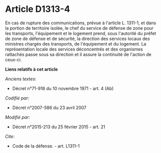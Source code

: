 # Article D1313-4

En cas de rupture des communications, prévue à l'article L. 1311-1, et dans la portion de territoire isolée, le chef du
service de défense de zone pour les transports, l'équipement et le logement prend, sous l'autorité du  préfet de zone de
défense et de sécurité, la direction des services locaux des ministres chargés des transports, de l'équipement et du
logement. La représentation locale des services déconcentrés et des organismes rattachés passe sous sa direction et il assure
la continuité de l'action de ceux-ci.

**Liens relatifs à cet article**

_Anciens textes_:

  - Décret n°71-918 du 10 novembre 1971 - art. 4 (Ab)

_Codifié par_:

  - Décret n°2007-586 du 23 avril 2007

_Modifié par_:

  - Décret n°2015-213 du 25 février 2015 - art. 21

_Cite_:

  - Code de la défense. - art. L1311-1
